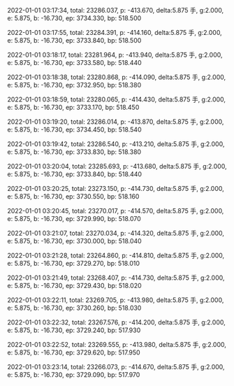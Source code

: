 2022-01-01 03:17:34, total: 23286.037, p: -413.670, delta:5.875 手, g:2.000, e: 5.875, b: -16.730, ep: 3734.330, bp: 518.500

2022-01-01 03:17:55, total: 23284.391, p: -414.160, delta:5.875 手, g:2.000, e: 5.875, b: -16.730, ep: 3733.840, bp: 518.500

2022-01-01 03:18:17, total: 23281.964, p: -413.940, delta:5.875 手, g:2.000, e: 5.875, b: -16.730, ep: 3733.580, bp: 518.440

2022-01-01 03:18:38, total: 23280.868, p: -414.090, delta:5.875 手, g:2.000, e: 5.875, b: -16.730, ep: 3732.950, bp: 518.380

2022-01-01 03:18:59, total: 23280.065, p: -414.430, delta:5.875 手, g:2.000, e: 5.875, b: -16.730, ep: 3733.170, bp: 518.450

2022-01-01 03:19:20, total: 23286.014, p: -413.870, delta:5.875 手, g:2.000, e: 5.875, b: -16.730, ep: 3734.450, bp: 518.540

2022-01-01 03:19:42, total: 23286.540, p: -413.210, delta:5.875 手, g:2.000, e: 5.875, b: -16.730, ep: 3733.830, bp: 518.380

2022-01-01 03:20:04, total: 23285.693, p: -413.680, delta:5.875 手, g:2.000, e: 5.875, b: -16.730, ep: 3733.840, bp: 518.440

2022-01-01 03:20:25, total: 23273.150, p: -414.730, delta:5.875 手, g:2.000, e: 5.875, b: -16.730, ep: 3730.550, bp: 518.160

2022-01-01 03:20:45, total: 23270.017, p: -414.570, delta:5.875 手, g:2.000, e: 5.875, b: -16.730, ep: 3729.990, bp: 518.070

2022-01-01 03:21:07, total: 23270.034, p: -414.320, delta:5.875 手, g:2.000, e: 5.875, b: -16.730, ep: 3730.000, bp: 518.040

2022-01-01 03:21:28, total: 23264.860, p: -414.810, delta:5.875 手, g:2.000, e: 5.875, b: -16.730, ep: 3729.270, bp: 518.010

2022-01-01 03:21:49, total: 23268.407, p: -414.730, delta:5.875 手, g:2.000, e: 5.875, b: -16.730, ep: 3729.430, bp: 518.020

2022-01-01 03:22:11, total: 23269.705, p: -413.980, delta:5.875 手, g:2.000, e: 5.875, b: -16.730, ep: 3730.260, bp: 518.030

2022-01-01 03:22:32, total: 23267.576, p: -414.200, delta:5.875 手, g:2.000, e: 5.875, b: -16.730, ep: 3729.240, bp: 517.930

2022-01-01 03:22:52, total: 23269.555, p: -413.980, delta:5.875 手, g:2.000, e: 5.875, b: -16.730, ep: 3729.620, bp: 517.950

2022-01-01 03:23:14, total: 23266.073, p: -414.670, delta:5.875 手, g:2.000, e: 5.875, b: -16.730, ep: 3729.090, bp: 517.970